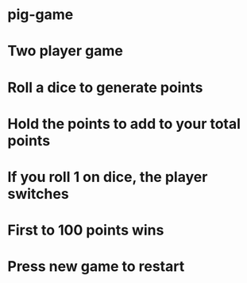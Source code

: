 # pig-game
# Two player game
# Roll a dice to generate points
# Hold the points to add to your total points
# If you roll 1 on dice, the player switches
# First to 100 points wins
# Press new game to restart
